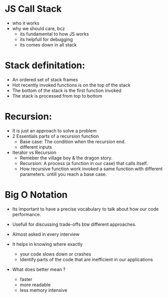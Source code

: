 # JS Call Stack

- who it works
- why we should care, bcz
  - its fundamental to how JS works
  - its helpfull for debugging
  - its comes down in all stack

# Stack definitation:

- An ordered set of stack frames
- Hot recently invoked functions is on the top of the stack
- The bottom of the stack is the first function invoked
- The stack is processed from top to bottom

# Recursion:

- It is just an approach to solve a problem
- 2 Essentials parts of a recursion function
  - Base case: The condition when the recursion end.
  - different inputs
- Iterator vs Recursion
  - Remeber the village boy & the dragon story.
  - Recursion: A process (a function in our case) that calls itself.
  - How recursive function work invoked a same function with different parameters. untill you reach a base case.

# Big O Notation

- Its important to have a precise vocabulary to talk about how our code performance.
- Usefull for discussing trade-offs btw different approaches.
- Almost asked in every interview
- It helps in knowing where exactly

  - your code slows down or crashes
  - Identify parts of the code that are inefficient in our applications

- What does better mean ?
  - faster
  - more readable
  - less memory intensive
